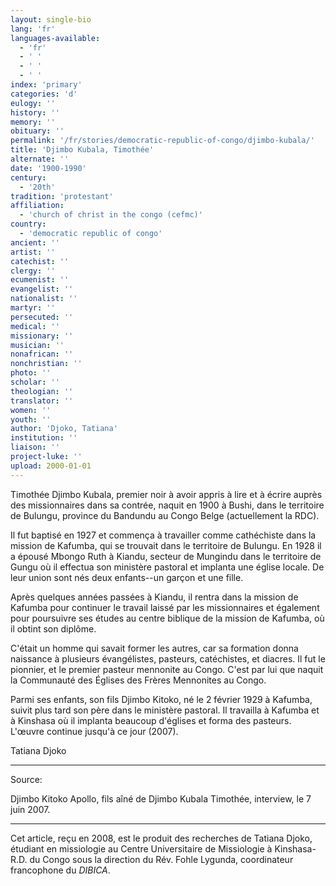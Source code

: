 ```yaml
---
layout: single-bio
lang: 'fr'
languages-available:
  - 'fr'
  - ' '
  - ' '
  - ' '
index: 'primary'
categories: 'd'
eulogy: ''
history: ''
memory: ''
obituary: ''
permalink: '/fr/stories/democratic-republic-of-congo/djimbo-kubala/'
title: 'Djimbo Kubala, Timothée'
alternate: ''
date: '1900-1990'
century:
  - '20th'
tradition: 'protestant'
affiliation:
  - 'church of christ in the congo (cefmc)'
country:
  - 'democratic republic of congo'
ancient: ''
artist: ''
catechist: ''
clergy: ''
ecumenist: ''
evangelist: ''
nationalist: ''
martyr: ''
persecuted: ''
medical: ''
missionary: ''
musician: ''
nonafrican: ''
nonchristian: ''
photo: ''
scholar: ''
theologian: ''
translator: ''
women: ''
youth: ''
author: 'Djoko, Tatiana'
institution: ''
liaison: ''
project-luke: ''
upload: 2000-01-01
---
```



Timothée Djimbo Kubala, premier noir à avoir appris à lire et à écrire auprès des missionnaires dans sa contrée, naquit en 1900 à Bushi, dans le territoire de Bulungu, province du Bandundu au Congo Belge (actuellement la RDC).

Il fut baptisé en 1927 et commença à travailler comme cathéchiste dans la mission de  Kafumba, qui se trouvait dans le territoire de Bulungu. En 1928 il a épousé Mbongo Ruth à Kiandu, secteur de Mungindu dans le territoire de Gungu où il effectua son ministère pastoral et implanta une église locale. De leur union sont nés deux enfants--un garçon et une fille.

Après quelques années passées à Kiandu, il rentra dans la mission de Kafumba pour continuer le travail laissé par les missionnaires et également pour poursuivre ses études au centre biblique de la mission de Kafumba, où il obtint son diplôme.

C'était un homme qui savait former les autres, car sa formation donna naissance à plusieurs évangélistes, pasteurs, catéchistes, et diacres. Il fut le pionnier, et le premier pasteur mennonite au Congo. C'est par lui que naquit la Communauté des Églises des Frères Mennonites au Congo.

Parmi ses enfants, son fils Djimbo Kitoko, né le 2 février 1929 à Kafumba, suivit plus tard son père dans le ministère pastoral. Il travailla à Kafumba et à Kinshasa où il implanta beaucoup d'églises et forma des pasteurs. L'œuvre continue jusqu'à ce jour (2007).

Tatiana Djoko

---

Source:

Djimbo Kitoko Apollo, fils aîné de Djimbo Kubala Timothée, interview, le 7 juin 2007.

---

Cet article, reçu en 2008, est le produit des recherches de Tatiana Djoko, étudiant en missiologie au Centre Universitaire de Missiologie à Kinshasa-R.D. du Congo sous la direction du Rév. Fohle Lygunda, coordinateur francophone du *DIBICA*.